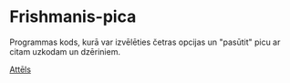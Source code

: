 # Frishmanis-pica

Programmas kods, kurā var izvēlēties četras opcijas un "pasūtit" picu ar citam uzkodam un dzēriniem.

[Attēls](https://lh3.googleusercontent.com/xX6UOa3Wl8MAI2CgCcFPdWHNzuvWjcNXFICobsQ4YAjiK9q-gLTisnxG6zUYN3ViefbmMVo=s153)
